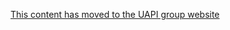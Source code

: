 [This content has moved to the UAPI group website](https://uapi-group.org/specifications/specs/discoverable_partitions_specification/)
